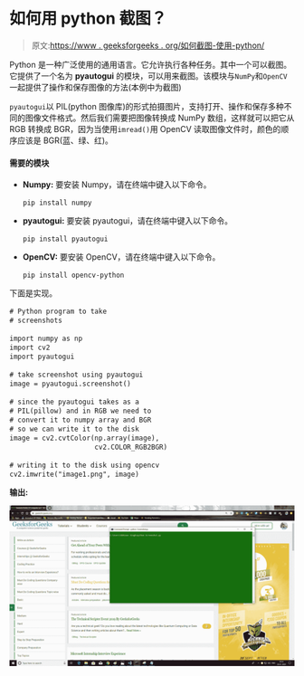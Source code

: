 # 如何用 python 截图？

> 原文:[https://www . geeksforgeeks . org/如何截图-使用-python/](https://www.geeksforgeeks.org/how-to-take-screenshots-using-python/)

Python 是一种广泛使用的通用语言。它允许执行各种任务。其中一个可以截图。它提供了一个名为 **pyautogui** 的模块，可以用来截图。该模块与`NumPy`和`OpenCV`一起提供了操作和保存图像的方法(本例中为截图)

`pyautogui`以 PIL(python 图像库)的形式拍摄图片，支持打开、操作和保存多种不同的图像文件格式。然后我们需要把图像转换成 NumPy 数组，这样就可以把它从 RGB 转换成 BGR，因为当使用`imread()`用 OpenCV 读取图像文件时，颜色的顺序应该是 BGR(蓝、绿、红)。

#### 需要的模块

*   **Numpy:** 要安装 Numpy，请在终端中键入以下命令。

    ```
    pip install numpy

    ```

*   **pyautogui:** 要安装 pyautogui，请在终端中键入以下命令。

    ```
    pip install pyautogui

    ```

*   **OpenCV:** 要安装 OpenCV，请在终端中键入以下命令。

    ```
    pip install opencv-python

    ```

下面是实现。

```
# Python program to take
# screenshots

import numpy as np
import cv2
import pyautogui

# take screenshot using pyautogui
image = pyautogui.screenshot()

# since the pyautogui takes as a 
# PIL(pillow) and in RGB we need to 
# convert it to numpy array and BGR 
# so we can write it to the disk
image = cv2.cvtColor(np.array(image),
                     cv2.COLOR_RGB2BGR)

# writing it to the disk using opencv
cv2.imwrite("image1.png", image)
```

**输出:**

[![python-screenshot](img/963f934f7ef87d73f39b0515fc757dec.png)](https://media.geeksforgeeks.org/wp-content/uploads/20200128191537/python-screenshot.png)